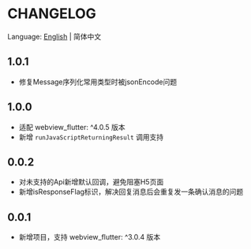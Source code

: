 # CHANGELOG

Language: [English](CHANGELOG.md) | 简体中文

## 1.0.1

- 修复Message序列化常用类型时被jsonEncode问题

## 1.0.0

- 适配 webview_flutter: ^4.0.5 版本
- 新增 `runJavaScriptReturningResult` 调用支持

## 0.0.2

- 对未支持的Api新增默认回调，避免阻塞H5页面
- 新增isResponseFlag标识，解决回复消息后会重复发一条确认消息的问题

## 0.0.1

- 新增项目，支持 webview_flutter: ^3.0.4 版本
